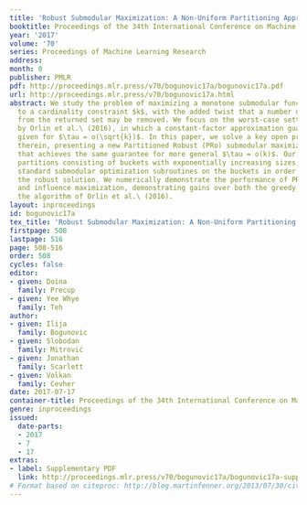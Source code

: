 ```yaml
---
title: 'Robust Submodular Maximization: A Non-Uniform Partitioning Approach'
booktitle: Proceedings of the 34th International Conference on Machine Learning
year: '2017'
volume: '70'
series: Proceedings of Machine Learning Research
address: 
month: 0
publisher: PMLR
pdf: http://proceedings.mlr.press/v70/bogunovic17a/bogunovic17a.pdf
url: http://proceedings.mlr.press/v70/bogunovic17a.html
abstract: We study the problem of maximizing a monotone submodular function subject
  to a cardinality constraint $k$, with the added twist that a number of items $\tau$
  from the returned set may be removed. We focus on the worst-case setting considered
  by Orlin et al.\ (2016), in which a constant-factor approximation guarantee was
  given for $\tau = o(\sqrt{k})$. In this paper, we solve a key open problem raised
  therein, presenting a new Partitioned Robust (PRo) submodular maximization algorithm
  that achieves the same guarantee for more general $\tau = o(k)$. Our algorithm constructs
  partitions consisting of buckets with exponentially increasing sizes, and applies
  standard submodular optimization subroutines on the buckets in order to construct
  the robust solution. We numerically demonstrate the performance of PRo in data summarization
  and influence maximization, demonstrating gains over both the greedy algorithm and
  the algorithm of Orlin et al.\ (2016).
layout: inproceedings
id: bogunovic17a
tex_title: 'Robust Submodular Maximization: A Non-Uniform Partitioning Approach'
firstpage: 508
lastpage: 516
page: 508-516
order: 508
cycles: false
editor:
- given: Doina
  family: Precup
- given: Yee Whye
  family: Teh
author:
- given: Ilija
  family: Bogunovic
- given: Slobodan
  family: Mitrović
- given: Jonathan
  family: Scarlett
- given: Volkan
  family: Cevher
date: 2017-07-17
container-title: Proceedings of the 34th International Conference on Machine Learning
genre: inproceedings
issued:
  date-parts:
  - 2017
  - 7
  - 17
extras:
- label: Supplementary PDF
  link: http://proceedings.mlr.press/v70/bogunovic17a/bogunovic17a-supp.pdf
# Format based on citeproc: http://blog.martinfenner.org/2013/07/30/citeproc-yaml-for-bibliographies/
---
```

